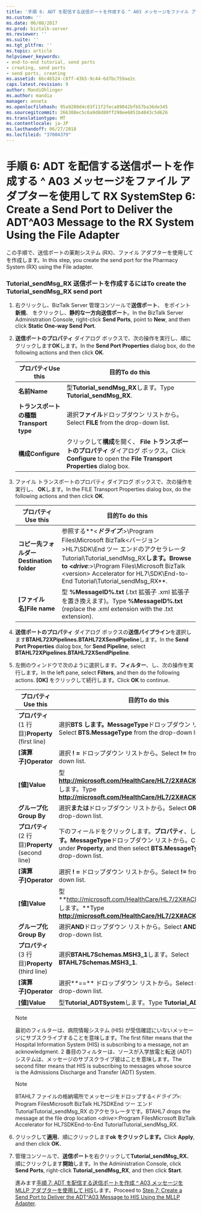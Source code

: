 ```yaml
---
title: '手順 6: ADT を配信する送信ポートを作成する ^ A03 メッセージをファイル アダプターを使用して RX System |Microsoft Docs'
ms.custom: ''
ms.date: 06/08/2017
ms.prod: biztalk-server
ms.reviewer: ''
ms.suite: ''
ms.tgt_pltfrm: ''
ms.topic: article
helpviewer_keywords:
- end-to-end tutorial, send ports
- creating, send ports
- send ports, creating
ms.assetid: 66c4b524-c8ff-43b5-9c44-6d7bc759ae2c
caps.latest.revision: 9
author: MandiOhlinger
ms.author: mandia
manager: anneta
ms.openlocfilehash: 95a9200d4c03f11f2feca89042bfb57ba36de345
ms.sourcegitcommit: 266308ec5c6a9d8d80ff298ee6051b4843c5d626
ms.translationtype: MT
ms.contentlocale: ja-JP
ms.lasthandoff: 06/27/2018
ms.locfileid: "37004379"
---
```

# <a name="step-6-create-a-send-port-to-deliver-the-adta03-message-to-the-rx-system-using-the-file-adapter"></a><span data-ttu-id="0c671-102">手順 6: ADT を配信する送信ポートを作成する ^ A03 メッセージをファイル アダプターを使用して RX System</span><span class="sxs-lookup"><span data-stu-id="0c671-102">Step 6: Create a Send Port to Deliver the ADT^A03 Message to the RX System Using the File Adapter</span></span>
<span data-ttu-id="0c671-103">この手順で、送信ポートの薬剤システム (RX)、ファイル アダプターを使用してを作成します。</span><span class="sxs-lookup"><span data-stu-id="0c671-103">In this step, you create the send port for the Pharmacy System (RX) using the File adapter.</span></span>  

### <a name="to-create-the-tutorialsendmsgrx-send-port"></a><span data-ttu-id="0c671-104">Tutorial_sendMsg_RX 送信ポートを作成するには</span><span class="sxs-lookup"><span data-stu-id="0c671-104">To create the Tutorial_sendMsg_RX send port</span></span>  

1. <span data-ttu-id="0c671-105">右クリックし、BizTalk Server 管理コンソールで**送信ポート**、 をポイント**新規**、 をクリックし、**静的な一方向送信ポート**。</span><span class="sxs-lookup"><span data-stu-id="0c671-105">In the BizTalk Server Administration Console, right-click **Send Ports**, point to **New**, and then click **Static One-way Send Port**.</span></span>  

2. <span data-ttu-id="0c671-106">**送信ポートのプロパティ** ダイアログ ボックスで、次の操作を実行し、順にクリックします**OK**します。</span><span class="sxs-lookup"><span data-stu-id="0c671-106">In the **Send Port Properties** dialog box, do the following actions and then click **OK**.</span></span>  


   |      <span data-ttu-id="0c671-107">プロパティ</span><span class="sxs-lookup"><span data-stu-id="0c671-107">Use this</span></span>      |                                <span data-ttu-id="0c671-108">目的</span><span class="sxs-lookup"><span data-stu-id="0c671-108">To do this</span></span>                                 |
   |--------------------|---------------------------------------------------------------------------|
   |      <span data-ttu-id="0c671-109">**名前**</span><span class="sxs-lookup"><span data-stu-id="0c671-109">**Name**</span></span>      |                       <span data-ttu-id="0c671-110">型**Tutorial_sendMsg_RX**します。</span><span class="sxs-lookup"><span data-stu-id="0c671-110">Type **Tutorial_sendMsg_RX**.</span></span>                       |
   | <span data-ttu-id="0c671-111">**トランスポートの種類**</span><span class="sxs-lookup"><span data-stu-id="0c671-111">**Transport type**</span></span> |                 <span data-ttu-id="0c671-112">選択**ファイル**ドロップダウン リストから。</span><span class="sxs-lookup"><span data-stu-id="0c671-112">Select **FILE** from the drop-down list.</span></span>                  |
   |   <span data-ttu-id="0c671-113">**構成**</span><span class="sxs-lookup"><span data-stu-id="0c671-113">**Configure**</span></span>    | <span data-ttu-id="0c671-114">クリックして**構成**を開く、 **File トランスポートのプロパティ** ダイアログ ボックス。</span><span class="sxs-lookup"><span data-stu-id="0c671-114">Click **Configure** to open the **File Transport Properties** dialog box.</span></span> |


3. <span data-ttu-id="0c671-115">ファイル トランスポートのプロパティ ダイアログ ボックスで、次の操作を実行し、 **OK**します。</span><span class="sxs-lookup"><span data-stu-id="0c671-115">In the FILE Transport Properties dialog box, do the following actions and then click **OK**.</span></span>  


   |        <span data-ttu-id="0c671-116">プロパティ</span><span class="sxs-lookup"><span data-stu-id="0c671-116">Use this</span></span>        |                                                                     <span data-ttu-id="0c671-117">目的</span><span class="sxs-lookup"><span data-stu-id="0c671-117">To do this</span></span>                                                                     |
   |------------------------|----------------------------------------------------------------------------------------------------------------------------------------------------|
   | <span data-ttu-id="0c671-118">**コピー先フォルダー**</span><span class="sxs-lookup"><span data-stu-id="0c671-118">**Destination folder**</span></span> | <span data-ttu-id="0c671-119">参照する**\<**<em>ドライブ</em>**:\>\Program Files\Microsoft BizTalk\<バージョン\>HL7\SDK\End ツー エンドのアクセラレータTutorial\Tutorial_sendMsg_RX**します。</span><span class="sxs-lookup"><span data-stu-id="0c671-119">Browse to **\<**<em>drive</em>**:\>\Program Files\Microsoft BizTalk \<version\> Accelerator for HL7\SDK\End-to-End Tutorial\Tutorial_sendMsg_RX**.</span></span> |
   |     <span data-ttu-id="0c671-120">**[ファイル名]**</span><span class="sxs-lookup"><span data-stu-id="0c671-120">**File name**</span></span>      |                                   <span data-ttu-id="0c671-121">型 **%MessageID%.txt** (.txt 拡張子 .xml 拡張子を置き換えます)。</span><span class="sxs-lookup"><span data-stu-id="0c671-121">Type **%MessageID%.txt** (replace the .xml extension with the .txt extension).</span></span>                                   |


4. <span data-ttu-id="0c671-122">**送信ポートのプロパティ** ダイアログ ボックスの**送信パイプライン**を選択します**BTAHL72XPipelines.BTAHL72XSendPipeline**します。</span><span class="sxs-lookup"><span data-stu-id="0c671-122">In the **Send Port Properties** dialog box, for **Send Pipeline**, select **BTAHL72XPipelines.BTAHL72XSendPipeline**.</span></span>  

5. <span data-ttu-id="0c671-123">左側のウィンドウで次のように選択します。**フィルター**、し、次の操作を実行します。</span><span class="sxs-lookup"><span data-stu-id="0c671-123">In the left pane, select **Filters**, and then do the following actions.</span></span> <span data-ttu-id="0c671-124">**[OK]** をクリックして続行します。</span><span class="sxs-lookup"><span data-stu-id="0c671-124">Click **OK** to continue.</span></span>  


   |          <span data-ttu-id="0c671-125">プロパティ</span><span class="sxs-lookup"><span data-stu-id="0c671-125">Use this</span></span>          |                                            <span data-ttu-id="0c671-126">目的</span><span class="sxs-lookup"><span data-stu-id="0c671-126">To do this</span></span>                                            |
   |----------------------------|--------------------------------------------------------------------------------------------------|
   | <span data-ttu-id="0c671-127">**プロパティ**(1 行目)</span><span class="sxs-lookup"><span data-stu-id="0c671-127">**Property** (first line)</span></span>  |                       <span data-ttu-id="0c671-128">選択**BTS します。MessageType**ドロップダウン リストから。</span><span class="sxs-lookup"><span data-stu-id="0c671-128">Select **BTS.MessageType** from the drop-down list.</span></span>                        |
   |        <span data-ttu-id="0c671-129">**[演算子]**</span><span class="sxs-lookup"><span data-stu-id="0c671-129">**Operator**</span></span>        |                              <span data-ttu-id="0c671-130">選択 **! =** ドロップダウン リストから。</span><span class="sxs-lookup"><span data-stu-id="0c671-130">Select **!=** from the drop-down list.</span></span>                              |
   |         <span data-ttu-id="0c671-131">**[値]**</span><span class="sxs-lookup"><span data-stu-id="0c671-131">**Value**</span></span>          |                <span data-ttu-id="0c671-132">型 **<http://microsoft.com/HealthCare/HL7/2X#ACK_24_GLO_DEF>** します。</span><span class="sxs-lookup"><span data-stu-id="0c671-132">Type **<http://microsoft.com/HealthCare/HL7/2X#ACK_24_GLO_DEF>**.</span></span>                 |
   |        <span data-ttu-id="0c671-133">**グループ化**</span><span class="sxs-lookup"><span data-stu-id="0c671-133">**Group By**</span></span>        |                              <span data-ttu-id="0c671-134">選択**または**ドロップダウン リストから。</span><span class="sxs-lookup"><span data-stu-id="0c671-134">Select **OR** from the drop-down list.</span></span>                              |
   | <span data-ttu-id="0c671-135">**プロパティ**(2 行目)</span><span class="sxs-lookup"><span data-stu-id="0c671-135">**Property** (second line)</span></span> | <span data-ttu-id="0c671-136">下のフィールドをクリックします。**プロパティ**、し、 **BTS します。MessageType**ドロップダウン リストから。</span><span class="sxs-lookup"><span data-stu-id="0c671-136">Click the field under **Property**, and then select **BTS.MessageType** from the drop-down list.</span></span> |
   |        <span data-ttu-id="0c671-137">**[演算子]**</span><span class="sxs-lookup"><span data-stu-id="0c671-137">**Operator**</span></span>        |                              <span data-ttu-id="0c671-138">選択 **! =** ドロップダウン リストから。</span><span class="sxs-lookup"><span data-stu-id="0c671-138">Select **!=** from the drop-down list.</span></span>                              |
   |         <span data-ttu-id="0c671-139">**[値]**</span><span class="sxs-lookup"><span data-stu-id="0c671-139">**Value**</span></span>          |                <span data-ttu-id="0c671-140">型**<http://microsoft.com/HealthCare/HL7/2X#ACK_25_GLO_DEF>します。**</span><span class="sxs-lookup"><span data-stu-id="0c671-140">Type **<http://microsoft.com/HealthCare/HL7/2X#ACK_25_GLO_DEF>.**</span></span>                 |
   |        <span data-ttu-id="0c671-141">**グループ化**</span><span class="sxs-lookup"><span data-stu-id="0c671-141">**Group By**</span></span>        |                             <span data-ttu-id="0c671-142">選択**AND**ドロップダウン リストから。</span><span class="sxs-lookup"><span data-stu-id="0c671-142">Select **AND** from the drop-down list.</span></span>                              |
   | <span data-ttu-id="0c671-143">**プロパティ**(3 行目)</span><span class="sxs-lookup"><span data-stu-id="0c671-143">**Property** (third line)</span></span>  |                                 <span data-ttu-id="0c671-144">選択**BTAHL7Schemas.MSH3_1**します。</span><span class="sxs-lookup"><span data-stu-id="0c671-144">Select **BTAHL7Schemas.MSH3_1**.</span></span>                                 |
   |        <span data-ttu-id="0c671-145">**[演算子]**</span><span class="sxs-lookup"><span data-stu-id="0c671-145">**Operator**</span></span>        |                              <span data-ttu-id="0c671-146">選択**==** ドロップダウン リストから。</span><span class="sxs-lookup"><span data-stu-id="0c671-146">Select **==** from the drop-down list.</span></span>                              |
   |         <span data-ttu-id="0c671-147">**[値]**</span><span class="sxs-lookup"><span data-stu-id="0c671-147">**Value**</span></span>          |                                   <span data-ttu-id="0c671-148">型**Tutorial_ADTSystem**します。</span><span class="sxs-lookup"><span data-stu-id="0c671-148">Type **Tutorial_ADTSystem**.</span></span>                                   |

   > [!NOTE]
   >  <span data-ttu-id="0c671-149">最初のフィルターは、病院情報システム (HIS) が受信確認にいないメッセージにサブスクライブすることを意味します。</span><span class="sxs-lookup"><span data-stu-id="0c671-149">The first filter means that the Hospital Information System (HIS) is subscribing to a message, not an acknowledgment.</span></span> <span data-ttu-id="0c671-150">2 番目のフィルターは、ソースが入学放電と転送 (ADT) システムは、メッセージのサブスクライブ彼はことを意味します。</span><span class="sxs-lookup"><span data-stu-id="0c671-150">The second filter means that HIS is subscribing to messages whose source is the Admissions Discharge and Transfer (ADT) System.</span></span>  

   > [!NOTE]
   >  <span data-ttu-id="0c671-151">BTAHL7 ファイルの格納場所でメッセージをドロップする\<*ドライブ*\>: Program FilesMicrosoft BizTalk <version> HL7SDKEnd ツー エンド TutorialTutorial_sendMsg_RX のアクセラレータです。</span><span class="sxs-lookup"><span data-stu-id="0c671-151">BTAHL7 drops the message at the file drop location \<*drive*\>:Program FilesMicrosoft BizTalk <version> Accelerator for HL7SDKEnd-to-End TutorialTutorial_sendMsg_RX.</span></span>  

6. <span data-ttu-id="0c671-152">クリックして**適用**、順にクリックします**ok をクリックします。**</span><span class="sxs-lookup"><span data-stu-id="0c671-152">Click **Apply**, and then click **OK.**</span></span>  

7. <span data-ttu-id="0c671-153">管理コンソールで、**送信ポート**を右クリックして**Tutorial_sendMsg_RX**、順にクリックします**開始**します。</span><span class="sxs-lookup"><span data-stu-id="0c671-153">In the Administration Console, click **Send Ports**, right-click **Tutorial_sendMsg_RX**, and then click **Start**.</span></span>  

   <span data-ttu-id="0c671-154">進みます[手順 7: ADT を配信する送信ポートを作成 ^ A03 メッセージを MLLP アダプターを使用して HIS](../../adapters-and-accelerators/accelerator-hl7/step-7-create-send-port-to-deliver-adt^a03-message-to-his-using-mllp-adapter.md)します。</span><span class="sxs-lookup"><span data-stu-id="0c671-154">Proceed to [Step 7: Create a Send Port to Deliver the ADT^A03 Message to HIS Using the MLLP Adapter](../../adapters-and-accelerators/accelerator-hl7/step-7-create-send-port-to-deliver-adt^a03-message-to-his-using-mllp-adapter.md).</span></span>